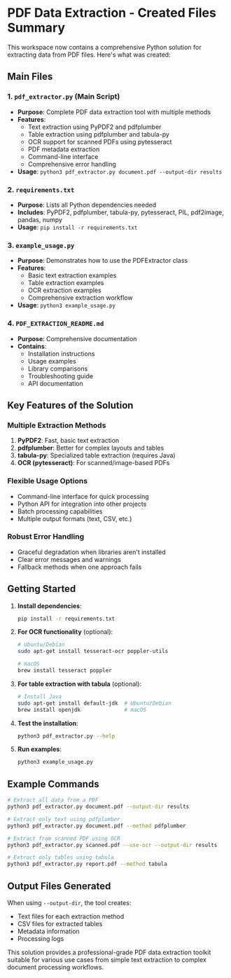 # PDF Data Extraction - Created Files Summary

This workspace now contains a comprehensive Python solution for extracting data from PDF files. Here's what was created:

## Main Files

### 1. `pdf_extractor.py` (Main Script)
- **Purpose**: Complete PDF data extraction tool with multiple methods
- **Features**:
  - Text extraction using PyPDF2 and pdfplumber
  - Table extraction using pdfplumber and tabula-py
  - OCR support for scanned PDFs using pytesseract
  - PDF metadata extraction
  - Command-line interface
  - Comprehensive error handling
- **Usage**: `python3 pdf_extractor.py document.pdf --output-dir results`

### 2. `requirements.txt`
- **Purpose**: Lists all Python dependencies needed
- **Includes**: PyPDF2, pdfplumber, tabula-py, pytesseract, PIL, pdf2image, pandas, numpy
- **Usage**: `pip install -r requirements.txt`

### 3. `example_usage.py`
- **Purpose**: Demonstrates how to use the PDFExtractor class
- **Features**:
  - Basic text extraction examples
  - Table extraction examples
  - OCR extraction examples
  - Comprehensive extraction workflow
- **Usage**: `python3 example_usage.py`

### 4. `PDF_EXTRACTION_README.md`
- **Purpose**: Comprehensive documentation
- **Contains**:
  - Installation instructions
  - Usage examples
  - Library comparisons
  - Troubleshooting guide
  - API documentation

## Key Features of the Solution

### Multiple Extraction Methods
1. **PyPDF2**: Fast, basic text extraction
2. **pdfplumber**: Better for complex layouts and tables
3. **tabula-py**: Specialized table extraction (requires Java)
4. **OCR (pytesseract)**: For scanned/image-based PDFs

### Flexible Usage Options
- Command-line interface for quick processing
- Python API for integration into other projects
- Batch processing capabilities
- Multiple output formats (text, CSV, etc.)

### Robust Error Handling
- Graceful degradation when libraries aren't installed
- Clear error messages and warnings
- Fallback methods when one approach fails

## Getting Started

1. **Install dependencies**:
   ```bash
   pip install -r requirements.txt
   ```

2. **For OCR functionality** (optional):
   ```bash
   # Ubuntu/Debian
   sudo apt-get install tesseract-ocr poppler-utils
   
   # macOS
   brew install tesseract poppler
   ```

3. **For table extraction with tabula** (optional):
   ```bash
   # Install Java
   sudo apt-get install default-jdk  # Ubuntu/Debian
   brew install openjdk              # macOS
   ```

4. **Test the installation**:
   ```bash
   python3 pdf_extractor.py --help
   ```

5. **Run examples**:
   ```bash
   python3 example_usage.py
   ```

## Example Commands

```bash
# Extract all data from a PDF
python3 pdf_extractor.py document.pdf --output-dir results

# Extract only text using pdfplumber
python3 pdf_extractor.py document.pdf --method pdfplumber

# Extract from scanned PDF using OCR
python3 pdf_extractor.py scanned.pdf --use-ocr --output-dir results

# Extract only tables using tabula
python3 pdf_extractor.py report.pdf --method tabula
```

## Output Files Generated

When using `--output-dir`, the tool creates:
- Text files for each extraction method
- CSV files for extracted tables
- Metadata information
- Processing logs

This solution provides a professional-grade PDF data extraction toolkit suitable for various use cases from simple text extraction to complex document processing workflows.